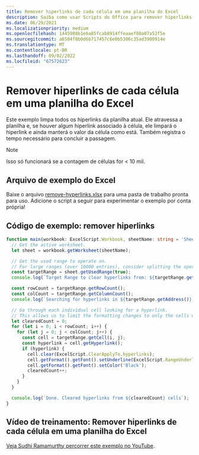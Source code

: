 ```yaml
---
title: Remover hiperlinks de cada célula em uma planilha do Excel
description: Saiba como usar Scripts do Office para remover hiperlinks de cada célula em uma planilha do Excel.
ms.date: 06/29/2021
ms.localizationpriority: medium
ms.openlocfilehash: 1445988b1e6a85fcab8914ffeaaef80a07a52f5e
ms.sourcegitcommit: a6504f8b0d6b717457c6e0b5306c35ad3900914e
ms.translationtype: MT
ms.contentlocale: pt-BR
ms.lasthandoff: 09/02/2022
ms.locfileid: "67572623"
---
```

# <a name="remove-hyperlinks-from-each-cell-in-an-excel-worksheet"></a>Remover hiperlinks de cada célula em uma planilha do Excel

 Este exemplo limpa todos os hiperlinks da planilha atual. Ele atravessa a planilha e, se houver algum hiperlink associado à célula, ele limpará o hiperlink e ainda manterá o valor da célula como está. Também registra o tempo necessário para concluir a passagem.

> [!NOTE]
> Isso só funcionará se a contagem de células for < 10 mil.

## <a name="sample-excel-file"></a>Arquivo de exemplo do Excel

Baixe o arquivo [remove-hyperlinks.xlsx](remove-hyperlinks.xlsx) para uma pasta de trabalho pronta para uso. Adicione o script a seguir para experimentar o exemplo por conta própria!

## <a name="sample-code-remove-hyperlinks"></a>Código de exemplo: remover hiperlinks

```TypeScript
function main(workbook: ExcelScript.Workbook, sheetName: string = 'Sheet1') {
  // Get the active worksheet. 
  let sheet = workbook.getWorksheet(sheetName);

  // Get the used range to operate on.
  // For large ranges (over 10000 entries), consider splitting the operation into batches for performance.
  const targetRange = sheet.getUsedRange(true);
  console.log(`Target Range to clear hyperlinks from: ${targetRange.getAddress()}`);

  const rowCount = targetRange.getRowCount();
  const colCount = targetRange.getColumnCount();
  console.log(`Searching for hyperlinks in ${targetRange.getAddress()} which contains ${(rowCount * colCount)} cells`);

  // Go through each individual cell looking for a hyperlink. 
  // This allows us to limit the formatting changes to only the cells with hyperlink formatting.
  let clearedCount = 0;
  for (let i = 0; i < rowCount; i++) {
    for (let j = 0; j < colCount; j++) {
      const cell = targetRange.getCell(i, j);
      const hyperlink = cell.getHyperlink();
      if (hyperlink) {
        cell.clear(ExcelScript.ClearApplyTo.hyperlinks);
        cell.getFormat().getFont().setUnderline(ExcelScript.RangeUnderlineStyle.none);
        cell.getFormat().getFont().setColor('Black');
        clearedCount++;
      }
    }
  }

  console.log(`Done. Cleared hyperlinks from ${clearedCount} cells`);
}
```

## <a name="training-video-remove-hyperlinks-from-each-cell-in-an-excel-worksheet"></a>Vídeo de treinamento: Remover hiperlinks de cada célula em uma planilha do Excel

[Veja Sudhi Ramamurthy percorrer este exemplo no YouTube](https://youtu.be/v20fdinxpHU).
